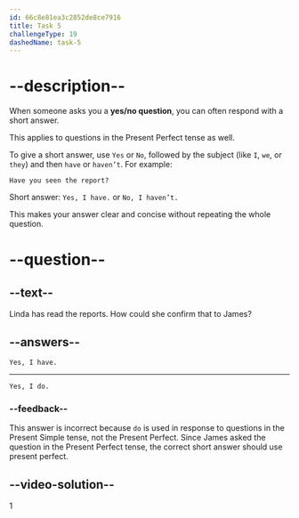 ```yaml
---
id: 66c8e81ea3c2852de8ce7916
title: Task 5
challengeType: 19
dashedName: task-5
---
```


<!-- (Audio) James: Have you seen the latest user feedback? They've mentioned that some elements on our homepage aren't displaying correctly on mobile devices. -->

# --description--

When someone asks you a **yes/no question**, you can often respond with a short answer. 

This applies to questions in the Present Perfect tense as well. 

To give a short answer, use `Yes` or `No`, followed by the subject (like `I`, `we`, or `they`) and then `have` or `haven’t`. For example:

`Have you seen the report?`

Short answer: `Yes, I have.` or `No, I haven’t.`

This makes your answer clear and concise without repeating the whole question.

# --question--

## --text--

Linda has read the reports. How could she confirm that to James?

## --answers--

`Yes, I have.`

---

`Yes, I do.`

### --feedback--

This answer is incorrect because `do` is used in response to questions in the Present Simple tense, not the Present Perfect. Since James asked the question in the Present Perfect tense, the correct short answer should use present perfect.

## --video-solution--

1
